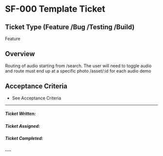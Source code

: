 # SF-000 Template Ticket

## Ticket Type (Feature /Bug /Testing /Build)
Feature
## Overview
Routing of audio starting from /search. The user will need to toggle audio and route must end up at a specific photo /asset/:id for each audio demo

## Acceptance Criteria
- See Acceptance Criteria

---
<h5>Ticket Written: </h5>
<h5>Ticket Assigned: </h5>
<h5>Ticket Completed: </h5>
---

